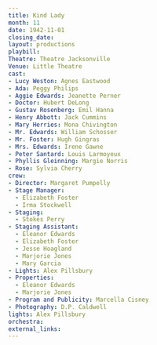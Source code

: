 ```yaml
---
title: Kind Lady
month: 11
date: 1942-11-01
closing_date:
layout: productions
playbill:
Theatre: Theatre Jacksonville
Venue: Little Theatre
cast:
- Lucy Weston: Agnes Eastwood
- Ada: Peggy Philips
- Aggie Edwards: Jeanette Perner
- Doctor: Hubert DeLong
- Gustav Rosenberg: Emil Hanna
- Henry Abbott: Jack Cummins
- Mary Herries: Mona Chivington
- Mr. Edwards: William Schosser
- Mr. Foster: Hugh Gingras
- Mrs. Edwards: Irene Gawne
- Peter Santard: Louis Larmoyeux
- Phyllis Gleinning: Margie Norris
- Rose: Sylvia Cherry
crew:
- Director: Margaret Pumpelly
- Stage Manager:
  - Elizabeth Foster
  - Irma Stockwell
- Staging:
  - Stokes Perry
- Staging Assistant:
  - Eleanor Edwards
  - Elizabeth Foster
  - Jesse Hoagland
  - Marjorie Jones
  - Mary Garcia
- Lights: Alex Pillsbury
- Properties:
  - Eleanor Edwards
  - Marjorie Jones
- Program and Publicity: Marcella Cisney
- Photography: D.P. Caldwell
lights: Alex Pillsbury
orchestra:
external_links:
---
```


